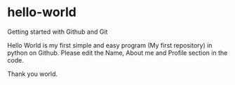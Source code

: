 # hello-world
Getting started with Github and Git

Hello World is my first simple and easy program (My first repository) in python on Github. 
Please edit the Name, About me and Profile section in the code.

Thank you world.
